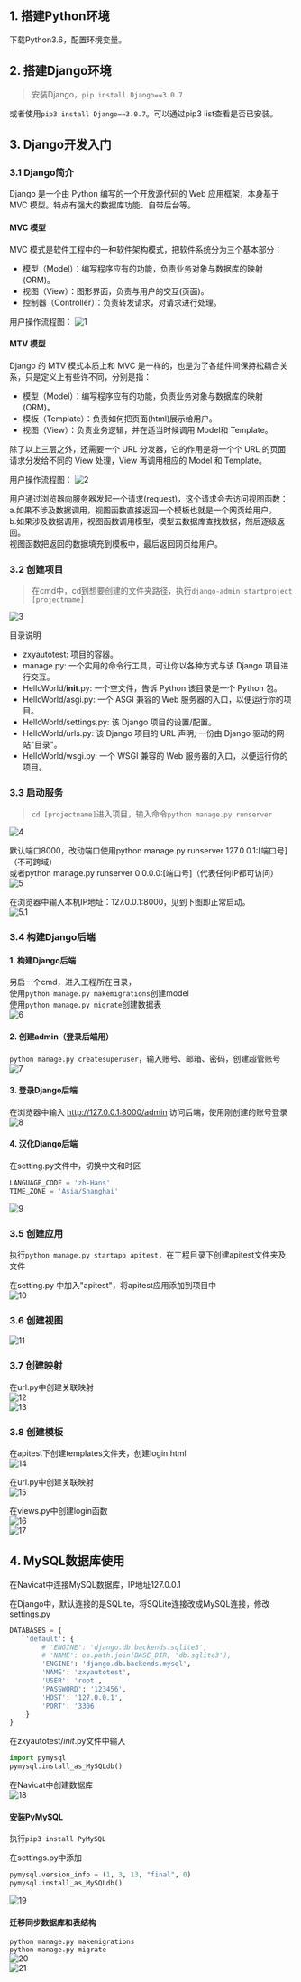 ## 1. 搭建Python环境
下载Python3.6，配置环境变量。
 

## 2. 搭建Django环境
> 安装Django，`pip install Django==3.0.7`

或者使用`pip3 install Django==3.0.7`。可以通过pip3 list查看是否已安装。


## 3. Django开发入门
### 3.1 Django简介
Django 是一个由 Python 编写的一个开放源代码的 Web 应用框架，本身基于 MVC 模型。特点有强大的数据库功能、自带后台等。

#### MVC 模型
MVC 模式是软件工程中的一种软件架构模式，把软件系统分为三个基本部分：  
- 模型（Model）：编写程序应有的功能，负责业务对象与数据库的映射(ORM)。  
- 视图（View）：图形界面，负责与用户的交互(页面)。  
- 控制器（Controller）：负责转发请求，对请求进行处理。  

用户操作流程图：
![1](https://github.com/zhengxiaoyu59/Notes/blob/master/%E8%87%AA%E5%8A%A8%E5%8C%96%E5%B9%B3%E5%8F%B0%E6%B5%8B%E8%AF%95%E5%BC%80%E5%8F%91%EF%BC%9APYTHON%E6%B5%8B%E8%AF%95%E5%BC%80%E5%8F%91%E5%AE%9E%E6%88%98/images/Chapter1&2/1.png?raw=true)
 
#### MTV 模型
Django 的 MTV 模式本质上和 MVC 是一样的，也是为了各组件间保持松耦合关系，只是定义上有些许不同，分别是指：  
- 模型（Model）：编写程序应有的功能，负责业务对象与数据库的映射(ORM)。  
- 模板（Template）：负责如何把页面(html)展示给用户。  
- 视图（View）：负责业务逻辑，并在适当时候调用 Model和 Template。  

除了以上三层之外，还需要一个 URL 分发器，它的作用是将一个个 URL 的页面请求分发给不同的 View 处理，View 再调用相应的 Model 和 Template。  

用户操作流程图：
![2](https://github.com/zhengxiaoyu59/Notes/blob/master/%E8%87%AA%E5%8A%A8%E5%8C%96%E5%B9%B3%E5%8F%B0%E6%B5%8B%E8%AF%95%E5%BC%80%E5%8F%91%EF%BC%9APYTHON%E6%B5%8B%E8%AF%95%E5%BC%80%E5%8F%91%E5%AE%9E%E6%88%98/images/Chapter1&2/2.png?raw=true)

 
用户通过浏览器向服务器发起一个请求(request)，这个请求会去访问视图函数：  
a.如果不涉及数据调用，视图函数直接返回一个模板也就是一个网页给用户。  
b.如果涉及数据调用，视图函数调用模型，模型去数据库查找数据，然后逐级返回。  
视图函数把返回的数据填充到模板中，最后返回网页给用户。





### 3.2 创建项目
> 在cmd中，cd到想要创建的文件夹路径，执行`django-admin startproject [projectname]`  

![3](https://github.com/zhengxiaoyu59/Notes/blob/master/%E8%87%AA%E5%8A%A8%E5%8C%96%E5%B9%B3%E5%8F%B0%E6%B5%8B%E8%AF%95%E5%BC%80%E5%8F%91%EF%BC%9APYTHON%E6%B5%8B%E8%AF%95%E5%BC%80%E5%8F%91%E5%AE%9E%E6%88%98/images/Chapter1&2/3.png?raw=true)
 
目录说明
- zxyautotest: 项目的容器。  
- manage.py: 一个实用的命令行工具，可让你以各种方式与该 Django 项目进行交互。  
- HelloWorld/__init__.py: 一个空文件，告诉 Python 该目录是一个 Python 包。  
- HelloWorld/asgi.py: 一个 ASGI 兼容的 Web 服务器的入口，以便运行你的项目。  
- HelloWorld/settings.py: 该 Django 项目的设置/配置。  
- HelloWorld/urls.py: 该 Django 项目的 URL 声明; 一份由 Django 驱动的网站"目录"。  
- HelloWorld/wsgi.py: 一个 WSGI 兼容的 Web 服务器的入口，以便运行你的项目。  

### 3.3 启动服务
> `cd [projectname]`进入项目，输入命令`python manage.py runserver`  

![4](https://github.com/zhengxiaoyu59/Notes/blob/master/%E8%87%AA%E5%8A%A8%E5%8C%96%E5%B9%B3%E5%8F%B0%E6%B5%8B%E8%AF%95%E5%BC%80%E5%8F%91%EF%BC%9APYTHON%E6%B5%8B%E8%AF%95%E5%BC%80%E5%8F%91%E5%AE%9E%E6%88%98/images/Chapter1&2/4.png?raw=true)

默认端口8000，改动端口使用python manage.py runserver 127.0.0.1:[端口号]（不可跨域）  
或者python manage.py runserver 0.0.0.0:[端口号]（代表任何IP都可访问）  
![5](https://github.com/zhengxiaoyu59/Notes/blob/master/%E8%87%AA%E5%8A%A8%E5%8C%96%E5%B9%B3%E5%8F%B0%E6%B5%8B%E8%AF%95%E5%BC%80%E5%8F%91%EF%BC%9APYTHON%E6%B5%8B%E8%AF%95%E5%BC%80%E5%8F%91%E5%AE%9E%E6%88%98/images/Chapter1&2/5.png?raw=true)

在浏览器中输入本机IP地址：127.0.0.1:8000，见到下图即正常启动。  
![5.1](https://github.com/zhengxiaoyu59/Notes/blob/master/%E8%87%AA%E5%8A%A8%E5%8C%96%E5%B9%B3%E5%8F%B0%E6%B5%8B%E8%AF%95%E5%BC%80%E5%8F%91%EF%BC%9APYTHON%E6%B5%8B%E8%AF%95%E5%BC%80%E5%8F%91%E5%AE%9E%E6%88%98/images/Chapter1&2/5.1.jpg?raw=true)
 

### 3.4 构建Django后端
#### 1. 构建Django后端
另启一个cmd，进入工程所在目录，  
使用`python manage.py makemigrations`创建model  
使用`python manage.py migrate`创建数据表  
![6](https://github.com/zhengxiaoyu59/Notes/blob/master/%E8%87%AA%E5%8A%A8%E5%8C%96%E5%B9%B3%E5%8F%B0%E6%B5%8B%E8%AF%95%E5%BC%80%E5%8F%91%EF%BC%9APYTHON%E6%B5%8B%E8%AF%95%E5%BC%80%E5%8F%91%E5%AE%9E%E6%88%98/images/Chapter1&2/6.png?raw=true)

#### 2. 创建admin（登录后端用）
`python manage.py createsuperuser`，输入账号、邮箱、密码，创建超管账号  
![7](https://github.com/zhengxiaoyu59/Notes/blob/master/%E8%87%AA%E5%8A%A8%E5%8C%96%E5%B9%B3%E5%8F%B0%E6%B5%8B%E8%AF%95%E5%BC%80%E5%8F%91%EF%BC%9APYTHON%E6%B5%8B%E8%AF%95%E5%BC%80%E5%8F%91%E5%AE%9E%E6%88%98/images/Chapter1&2/7.png?raw=true)


#### 3. 登录Django后端
在浏览器中输入 http://127.0.0.1:8000/admin 访问后端，使用刚创建的账号登录  
![8](https://github.com/zhengxiaoyu59/Notes/blob/master/%E8%87%AA%E5%8A%A8%E5%8C%96%E5%B9%B3%E5%8F%B0%E6%B5%8B%E8%AF%95%E5%BC%80%E5%8F%91%EF%BC%9APYTHON%E6%B5%8B%E8%AF%95%E5%BC%80%E5%8F%91%E5%AE%9E%E6%88%98/images/Chapter1&2/8.png?raw=true)

#### 4. 汉化Django后端
在setting.py文件中，切换中文和时区  
```python
LANGUAGE_CODE = 'zh-Hans'
TIME_ZONE = 'Asia/Shanghai'
```
![9](https://github.com/zhengxiaoyu59/Notes/blob/master/%E8%87%AA%E5%8A%A8%E5%8C%96%E5%B9%B3%E5%8F%B0%E6%B5%8B%E8%AF%95%E5%BC%80%E5%8F%91%EF%BC%9APYTHON%E6%B5%8B%E8%AF%95%E5%BC%80%E5%8F%91%E5%AE%9E%E6%88%98/images/Chapter1&2/9.png?raw=true)

### 3.5 创建应用
执行`python manage.py startapp apitest`，在工程目录下创建apitest文件夹及文件  

在setting.py 中加入"apitest"，将apitest应用添加到项目中  
![10](https://github.com/zhengxiaoyu59/Notes/blob/master/%E8%87%AA%E5%8A%A8%E5%8C%96%E5%B9%B3%E5%8F%B0%E6%B5%8B%E8%AF%95%E5%BC%80%E5%8F%91%EF%BC%9APYTHON%E6%B5%8B%E8%AF%95%E5%BC%80%E5%8F%91%E5%AE%9E%E6%88%98/images/Chapter1&2/10.png?raw=true)

### 3.6 创建视图
![11](https://github.com/zhengxiaoyu59/Notes/blob/master/%E8%87%AA%E5%8A%A8%E5%8C%96%E5%B9%B3%E5%8F%B0%E6%B5%8B%E8%AF%95%E5%BC%80%E5%8F%91%EF%BC%9APYTHON%E6%B5%8B%E8%AF%95%E5%BC%80%E5%8F%91%E5%AE%9E%E6%88%98/images/Chapter1&2/11.png?raw=true)

### 3.7 创建映射
在url.py中创建关联映射  
![12](https://github.com/zhengxiaoyu59/Notes/blob/master/%E8%87%AA%E5%8A%A8%E5%8C%96%E5%B9%B3%E5%8F%B0%E6%B5%8B%E8%AF%95%E5%BC%80%E5%8F%91%EF%BC%9APYTHON%E6%B5%8B%E8%AF%95%E5%BC%80%E5%8F%91%E5%AE%9E%E6%88%98/images/Chapter1&2/12.png?raw=true)  
![13](https://github.com/zhengxiaoyu59/Notes/blob/master/%E8%87%AA%E5%8A%A8%E5%8C%96%E5%B9%B3%E5%8F%B0%E6%B5%8B%E8%AF%95%E5%BC%80%E5%8F%91%EF%BC%9APYTHON%E6%B5%8B%E8%AF%95%E5%BC%80%E5%8F%91%E5%AE%9E%E6%88%98/images/Chapter1&2/13.png?raw=true)

### 3.8 创建模板
在apitest下创建templates文件夹，创建login.html  
![14](https://github.com/zhengxiaoyu59/Notes/blob/master/%E8%87%AA%E5%8A%A8%E5%8C%96%E5%B9%B3%E5%8F%B0%E6%B5%8B%E8%AF%95%E5%BC%80%E5%8F%91%EF%BC%9APYTHON%E6%B5%8B%E8%AF%95%E5%BC%80%E5%8F%91%E5%AE%9E%E6%88%98/images/Chapter1&2/14.png?raw=true)

在url.py中创建关联映射  
![15](https://github.com/zhengxiaoyu59/Notes/blob/master/%E8%87%AA%E5%8A%A8%E5%8C%96%E5%B9%B3%E5%8F%B0%E6%B5%8B%E8%AF%95%E5%BC%80%E5%8F%91%EF%BC%9APYTHON%E6%B5%8B%E8%AF%95%E5%BC%80%E5%8F%91%E5%AE%9E%E6%88%98/images/Chapter1&2/15.png?raw=true)

在views.py中创建login函数  
![16](https://github.com/zhengxiaoyu59/Notes/blob/master/%E8%87%AA%E5%8A%A8%E5%8C%96%E5%B9%B3%E5%8F%B0%E6%B5%8B%E8%AF%95%E5%BC%80%E5%8F%91%EF%BC%9APYTHON%E6%B5%8B%E8%AF%95%E5%BC%80%E5%8F%91%E5%AE%9E%E6%88%98/images/Chapter1&2/16.png?raw=true)  
![17](https://github.com/zhengxiaoyu59/Notes/blob/master/%E8%87%AA%E5%8A%A8%E5%8C%96%E5%B9%B3%E5%8F%B0%E6%B5%8B%E8%AF%95%E5%BC%80%E5%8F%91%EF%BC%9APYTHON%E6%B5%8B%E8%AF%95%E5%BC%80%E5%8F%91%E5%AE%9E%E6%88%98/images/Chapter1&2/17.png?raw=true)
 
 
## 4. MySQL数据库使用
在Navicat中连接MySQL数据库，IP地址127.0.0.1  

在Django中，默认连接的是SQLite，将SQLite连接改成MySQL连接，修改settings.py  

```python
DATABASES = {
    'default': {
        # 'ENGINE': 'django.db.backends.sqlite3',
        # 'NAME': os.path.join(BASE_DIR, 'db.sqlite3'),
        'ENGINE': 'django.db.backends.mysql',
        'NAME': 'zxyautotest',
        'USER': 'root',
        'PASSWORD': '123456',
        'HOST': '127.0.0.1',
        'PORT': '3306'
    }
}
```


在zxyautotest/_init_.py文件中输入  

```python
import pymysql  
pymysql.install_as_MySQLdb()
```


在Navicat中创建数据库  
![18](https://github.com/zhengxiaoyu59/Notes/blob/master/%E8%87%AA%E5%8A%A8%E5%8C%96%E5%B9%B3%E5%8F%B0%E6%B5%8B%E8%AF%95%E5%BC%80%E5%8F%91%EF%BC%9APYTHON%E6%B5%8B%E8%AF%95%E5%BC%80%E5%8F%91%E5%AE%9E%E6%88%98/images/Chapter1&2/18.png?raw=true)

#### 安装PyMySQL
执行`pip3 install PyMySQL`  

在settings.py中添加  
```python
pymysql.version_info = (1, 3, 13, "final", 0)
pymysql.install_as_MySQLdb()
```
![19](https://github.com/zhengxiaoyu59/Notes/blob/master/%E8%87%AA%E5%8A%A8%E5%8C%96%E5%B9%B3%E5%8F%B0%E6%B5%8B%E8%AF%95%E5%BC%80%E5%8F%91%EF%BC%9APYTHON%E6%B5%8B%E8%AF%95%E5%BC%80%E5%8F%91%E5%AE%9E%E6%88%98/images/Chapter1&2/19.png?raw=true)
 
#### 迁移同步数据库和表结构
`python manage.py makemigrations`  
`python manage.py migrate`  
![20](https://github.com/zhengxiaoyu59/Notes/blob/master/%E8%87%AA%E5%8A%A8%E5%8C%96%E5%B9%B3%E5%8F%B0%E6%B5%8B%E8%AF%95%E5%BC%80%E5%8F%91%EF%BC%9APYTHON%E6%B5%8B%E8%AF%95%E5%BC%80%E5%8F%91%E5%AE%9E%E6%88%98/images/Chapter1&2/20.png?raw=true)  
![21](https://github.com/zhengxiaoyu59/Notes/blob/master/%E8%87%AA%E5%8A%A8%E5%8C%96%E5%B9%B3%E5%8F%B0%E6%B5%8B%E8%AF%95%E5%BC%80%E5%8F%91%EF%BC%9APYTHON%E6%B5%8B%E8%AF%95%E5%BC%80%E5%8F%91%E5%AE%9E%E6%88%98/images/Chapter1&2/21.png?raw=true)
